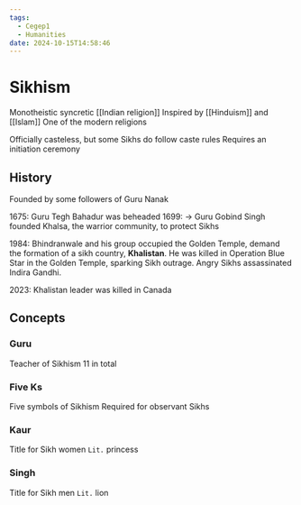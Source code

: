 ```yaml
---
tags:
  - Cegep1
  - Humanities
date: 2024-10-15T14:58:46
---
```


# Sikhism

Monotheistic syncretic [[Indian religion]]
Inspired by [[Hinduism]] and [[Islam]]
One of the modern religions

Officially casteless, but some Sikhs do follow caste rules
Requires an initiation ceremony

## History

Founded by some followers of Guru Nanak

1675: Guru Tegh Bahadur was beheaded
1699: -> Guru Gobind Singh founded Khalsa, the warrior community, to protect Sikhs

1984: Bhindranwale and his group occupied the Golden Temple, demand the formation of a sikh country, **Khalistan**. He was killed in Operation Blue Star in the Golden Temple, sparking Sikh outrage. Angry Sikhs assassinated Indira Gandhi.

2023: Khalistan leader was killed in Canada 

## Concepts

### Guru

Teacher of Sikhism
11 in total

### Five Ks

Five symbols of Sikhism
Required for observant Sikhs

### Kaur

Title for Sikh women
`Lit.` princess

### Singh

Title for Sikh men
`Lit.` lion